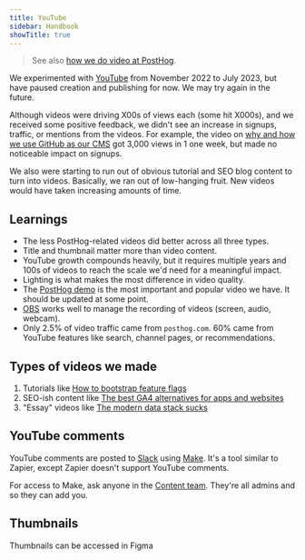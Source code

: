 ```yaml
---
title: YouTube
sidebar: Handbook
showTitle: true
---
```


> See also [how we do video at PostHog](/handbook/growth/marketing/video).

We experimented with [YouTube](https://www.youtube.com/@PostHog) from November 2022 to July 2023, but have paused creation and publishing for now. We may try again in the future.

Although videos were driving X00s of views each (some hit X000s), and we received some positive feedback, we didn't see an increase in signups, traffic, or mentions from the videos. For example, the video on [why and how we use GitHub as our CMS](https://www.youtube.com/watch?v=Z2-dSM2i2_Y) got 3,000 views in 1 one week, but made no noticeable impact on signups.

We also were starting to run out of obvious tutorial and SEO blog content to turn into videos. Basically, we ran out of low-hanging fruit. New videos would have taken increasing amounts of time.

## Learnings

- The less PostHog-related videos did better across all three types.
- Title and thumbnail matter more than video content. 
- YouTube growth compounds heavily, but it requires multiple years and 100s of videos to reach the scale we'd need for a meaningful impact.
- Lighting is what makes the most difference in video quality.
- The [PostHog demo](https://www.youtube.com/watch?v=2jQco8hEvTI) is the most important and popular video we have. It should be updated at some point.
- [OBS](https://obsproject.com/) works well to manage the recording of videos (screen, audio, webcam).
- Only 2.5% of video traffic came from `posthog.com`. 60% came from YouTube features like search, channel pages, or recommendations.

## Types of videos we made

1. Tutorials like [How to bootstrap feature flags](https://youtu.be/9z1axmXdqV8)
2. SEO-ish content like [The best GA4 alternatives for apps and websites](https://youtu.be/ImcNUnqDoUQ)
3. "Essay" videos like [The modern data stack sucks](https://youtu.be/2N2cvCmv4us)

## YouTube comments

YouTube comments are posted to [Slack](https://posthog.slack.com/archives/C083NMDUVPW) using [Make](https://www.make.com/). It's a tool similar to Zapier, except Zapier doesn't support YouTube comments.

For access to Make, ask anyone in the [Content team](https://posthog.com/teams/content). They're all admins and so they can add you.

## Thumbnails

Thumbnails can be accessed in <PrivateLink url="https://www.figma.com/design/CLj2U34xpNiHuZRo73GJPm/posthog.com?node-id=16285-119901&t=BRg6Nu5JyIvdBxL1-0">Figma</PrivateLink>